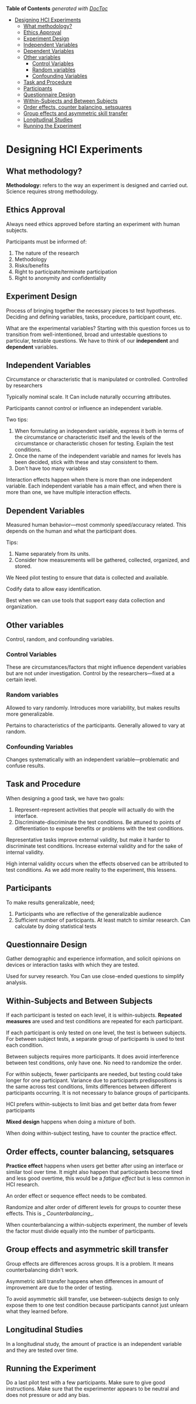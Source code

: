 <!-- START doctoc generated TOC please keep comment here to allow auto update -->
<!-- DON'T EDIT THIS SECTION, INSTEAD RE-RUN doctoc TO UPDATE -->
**Table of Contents** *generated with [DocToc](https://github.com/thlorenz/doctoc)*

- [Designing HCI Experiments](#designing-hci-experiments)
  - [What methodology?](#what-methodology)
  - [Ethics Approval](#ethics-approval)
  - [Experiment Design](#experiment-design)
  - [Independent Variables](#independent-variables)
  - [Dependent Variables](#dependent-variables)
  - [Other variables](#other-variables)
    - [Control Variables](#control-variables)
    - [Random variables](#random-variables)
    - [Confounding Variables](#confounding-variables)
  - [Task and Procedure](#task-and-procedure)
  - [Participants](#participants)
  - [Questionnaire Design](#questionnaire-design)
  - [Within-Subjects and Between Subjects](#within-subjects-and-between-subjects)
  - [Order effects, counter balancing, setsquares](#order-effects-counter-balancing-setsquares)
  - [Group effects and asymmetric skill transfer](#group-effects-and-asymmetric-skill-transfer)
  - [Longitudinal Studies](#longitudinal-studies)
  - [Running the Experiment](#running-the-experiment)

<!-- END doctoc generated TOC please keep comment here to allow auto update -->

# Designing HCI Experiments

## What methodology?

**Methodology:** refers to the way an experiment is designed and carried out. Science requires
strong methodology.

## Ethics Approval

Always need ethics approved before starting an experiment with human subjects.

Participants must be informed of:

1. The nature of the research
2. Methodology
3. Risks/benefits
4. Right to participate/terminate participation
5. Right to anonymity and confidentiality

## Experiment Design

Process of bringing together the necessary pieces to test hypotheses.
Deciding and defining variables,
tasks, procedure, participant count, etc.

What are the experimental variables? Starting with this question forces us to transition from
well-intentioned, broad and untestable questions to particular, testable questions.
We have to think of our **independent** and **dependent** variables.

## Independent Variables

Circumstance or characteristic that is manipulated or controlled. Controlled by researchers

Typically nominal scale. It Can include naturally occurring attributes.

Participants cannot control or influence an independent variable.

Two tips:

1. When formulating an independent variable, express it both in terms of the circumstance or
   characteristic itself and the levels of the circumstance or characteristic chosen for
   testing. Explain the test conditions.
2. Once the name of the independent variable and names for levels has been decided, stick with these
   and stay consistent to them.
3. Don't have too many variables

Interaction effects happen when there is more than one independent variable. 
Each independent
variable has a main effect, and when there is more than one, we have multiple interaction effects.

## Dependent Variables

Measured human behavior—most commonly speed/accuracy related. 
This depends on the human and what
the participant does.

Tips:

1. Name separately from its units.
2. Consider how measurements will be gathered, collected, organized, and stored.

We Need pilot testing to ensure that data is collected and available.

Codify data to allow easy identification.

Best when we can use tools that support easy data collection and organization.

## Other variables

Control, random, and confounding variables.

### Control Variables

These are circumstances/factors that might influence dependent variables but are not under
investigation.
Control by the researchers—fixed at a certain level.

### Random variables

Allowed to vary randomly. Introduces more variability, but makes results more generalizable.

Pertains to characteristics of the participants. Generally allowed to vary at random.

### Confounding Variables

Changes systematically with an independent variable—problematic and confuse results.

## Task and Procedure

When designing a good task, we have two goals:

1. Represent-represent activities that people will actually do with the interface.
2. Discriminate-discriminate the test conditions. Be attuned to points of differentiation to expose
   benefits or problems with the test conditions.

Representative tasks improve external validity, but make it harder to discriminate test conditions.
Increase external validity and for the sake of internal validity.

High internal validity occurs when the effects observed can be attributed to test conditions. As we
add more reality to the experiment, this lessens.

## Participants

To make results generalizable, need;

1. Participants who are reflective of the generalizable audience
2. Sufficient number of participants. At least match to similar research. Can calculate by doing
   statistical tests

## Questionnaire Design

Gather demographic and experience information, and solicit opinions on devices or interaction tasks
with which they are tested.

Used for survey research. You Can use close-ended questions to simplify analysis.

## Within-Subjects and Between Subjects

If each participant is tested on each level, it is within-subjects. **Repeated measures** are used
and test conditions are repeated for each participant.

If each participant is only tested on one level, the test is between subjects. 
For between subject
tests, a separate group of participants is used to test each condition.

Between subjects requires more participants.
It does avoid interference between test conditions,
only have one.
No need to randomize the order.

For within subjects, fewer participants are needed, but testing could take longer for one
participant. Variance due to participants predispositions is the same across test conditions, limits
differences between different participants occurring. It is not necessary to balance groups of
participants.

HCI prefers within-subjects to limit bias and get better data from fewer participants

**Mixed design** happens when doing a mixture of both.

When doing within-subject testing, have to counter the practice effect.

## Order effects, counter balancing, setsquares

**Practice effect** happens when users get better after using an interface or similar tool over
time. It might also happen that participants become tired and less good overtime, this would be a
_fatigue effect_ but is less common in HCI research.

An order effect or sequence effect needs to be combated.

Randomize and alter order of different levels for groups to counter these effects. This is _
_Counterbalancing__.

When counterbalancing a within-subjects experiment, the number of levels the factor must divide
equally into the number of participants.

## Group effects and asymmetric skill transfer

Group effects are differences across groups. It is a problem. It means counterbalancing didn't work.

Asymmetric skill transfer happens when differences in amount of improvement are due to the order of
testing.

To avoid asymmetric skill transfer, use between-subjects design to only expose them to one test
condition because participants cannot just unlearn what they learned before.

## Longitudinal Studies

In a longitudinal study, the amount of practice is an independent variable and they are tested over
time.

## Running the Experiment
Do a last pilot test with a few participants.
Make sure to give good instructions.
Make sure that
the experimenter appears to be neutral and does not pressure or add any bias.
